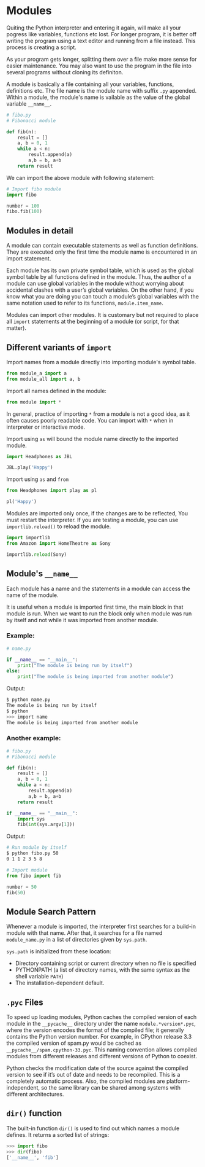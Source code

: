 # Modules

Quiting the Python interpreter and entering it again, will make all your pogress like variables, functions etc lost. For longer program, it is better off writing the program using a text editor and running from a file instead. This process is creating a script.

As your program gets longer, splitting them over a file make more sense for easier maintenance. You may also want to use the program in the file into several programs without cloning its definiton.

A module is basically a file containing all your variables, functions, definitions etc. The file name is the module name with suffix `.py` appended. Within a module, the module's name is vailable as the value of the global variable `__name__`.

```python
# fibo.py
# Fibonacci module

def fib(n):
    result = []
    a, b = 0, 1
    while a < n:
        result.append(a)
        a,b = b, a+b
    return result
```

We can import the above module with following statement:

```python
# Import fibo module
import fibo

number = 100
fibo.fib(100)
```

## Modules in detail

A module can contain executable statements as well as function definitions.  They are executed only the first time the module name is encountered in an import statement.

Each module has its own private symbol table, which is used as the global symbol table by all functions defined in the module. Thus, the author of a module can use global variables in the module without worrying about accidental clashes with a user’s global variables. On the other hand, if you know what you are doing you can touch a module’s global variables with the same notation used to refer to its functions, `module.item_name`.

Modules can import other modules. It is customary but not required to place all `import` statements at the beginning of a module (or script, for that matter).

## Different variants of `import`

Import names from a module directly into importing module's symbol table.

```python
from module_a import a
from module_all import a, b
```

Import all names defined in the module:

```python
from module import *
```

In general, practice of importing `*` from a module is not a good idea, as it often causes poorly readable code. You can import with `*` when in interpreter or interactive mode.

Import using `as` will bound the module name directly to the imported module.

```python
import Headphones as JBL

JBL.play('Happy')
```

Import using `as` and `from`

```python
from Headphones import play as pl

pl('Happy')
```

Modules are imported only once, if the changes are to be reflected, You must restart the interpreter. If you are testing a module, you can use `importlib.reload()` to reload the module.

```python
import importlib
from Amazon import HomeTheatre as Sony

importlib.reload(Sony)
```

## Module's `__name__`

Each module has a name and the statements in a module can access the name of the module. 

It is useful when a module is imported first time, the main block in that module is run. When we want to run the block only when module was run by itself and not while it was imported from another module.

### Example:

```python
# name.py

if __name__ == "__main__":
    print("The module is being run by itself")
else:
    print("The module is being imported from another module")
```

Output:

```bash
$ python name.py
The module is being run by itself
$ python
>>> import name
The module is being imported from another module
```

### Another example:

```python
# fibo.py
# Fibonacci module

def fib(n):
    result = []
    a, b = 0, 1
    while a < n:
        result.append(a)
        a,b = b, a+b
    return result

if __name__ == "__main__":
	import sys
    fib(int(sys.argv[1]))
```

Output:

```bash
# Run module by itself
$ python fibo.py 50
0 1 1 2 3 5 8
```

```python
# Import module
from fibo import fib

number = 50
fib(50)
```

## Module Search Pattern

Whenever a module is imported, the interpreter first searches for a build-in module with that name. After that, it searches for a file named `module_name.py` in a list of directories given by `sys.path`.

`sys.path` is initialized from these location:

* Directory containing script or current directory when no file is specified
* PYTHONPATH (a list of directory names, with the same syntax as the shell variable `PATH`)
* The installation-dependent default.

## `.pyc` Files

To speed up loading modules, Python caches the compiled version of each module in the `__pycache__` directory under the name `module.*version*.pyc`, where the version encodes the format of the compiled file; it generally contains the Python version number. For example, in CPython release 3.3 the compiled version of spam.py would be cached as `__pycache__/spam.cpython-33.pyc`. This naming convention allows compiled modules from different releases and different versions of Python to coexist.

Python checks the modification date of the source against the compiled version to see if it’s out of date and needs to be recompiled. This is a completely automatic process. Also, the compiled modules are platform-independent, so the same library can be shared among systems with different architectures.

## `dir()` function

The built-in function `dir()` is used to find out which names a module defines. It returns a sorted list of strings:

```python
>>> import fibo
>>> dir(fibo)
['__name__', 'fib']
```

